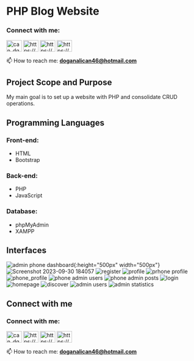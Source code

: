 # PHP Blog Website

<h3 align="left">Connect with me:</h3>
<p align="left">
  <a href="https://twitter.com/can_dgn46" target="blank"><img align="center" src="https://raw.githubusercontent.com/rahuldkjain/github-profile-readme-generator/master/src/images/icons/Social/twitter.svg" alt="can_dgn46" height="30" width="40" /></a>
  <a href="https://linkedin.com/in/doganalican46/" target="blank"><img align="center" src="https://raw.githubusercontent.com/rahuldkjain/github-profile-readme-generator/master/src/images/icons/Social/linked-in-alt.svg" alt="https://www.linkedin.com/in/doganalican46/" height="30" width="40" /></a>
  <a href="https://www.facebook.com/doganalican46/" target="blank"><img align="center" src="https://raw.githubusercontent.com/rahuldkjain/github-profile-readme-generator/master/src/images/icons/Social/facebook.svg" alt="https://www.facebook.com/doganalican46/" height="30" width="40" /></a>
  <a href="https://www.instagram.com/can.dgn.46/" target="blank"><img align="center" src="https://raw.githubusercontent.com/rahuldkjain/github-profile-readme-generator/master/src/images/icons/Social/instagram.svg" alt="https://www.instagram.com/can.dgn.46/" height="30" width="40" /></a>
</p>

📫 How to reach me: **doganalican46@hotmail.com**

## Project Scope and Purpose
My main goal is to set up a website with PHP and consolidate CRUD operations.

## Programming Languages
### Front-end:
- HTML
- Bootstrap

### Back-end:
- PHP
- JavaScript

### Database:
- phpMyAdmin
- XAMPP

## Interfaces

![admin phone dashboard](https://github.com/doganalican46/PHP_BlogWebsite/assets/76850300/42e5c712-5913-415e-afd9-73aefeb7ed71){:height="500px" width="500px"}
![Screenshot 2023-09-30 184057](https://github.com/doganalican46/PHP_BlogWebsite/assets/76850300/92701823-a2ba-4ac4-859c-84521747b89a)
![register](https://github.com/doganalican46/PHP_BlogWebsite/assets/76850300/dddc4d5e-cd7a-42d8-a662-ba430353cc81)
![profile](https://github.com/doganalican46/PHP_BlogWebsite/assets/76850300/7a8f8c13-2136-40ab-b441-90d3183710cf)
![prhone profile](https://github.com/doganalican46/PHP_BlogWebsite/assets/76850300/c4ab8185-e3ed-4746-9933-72dc6414755e)
![phone_profile](https://github.com/doganalican46/PHP_BlogWebsite/assets/76850300/d75ebeec-2f9b-4537-8f8f-66bb08a595d5)
![phone admin users](https://github.com/doganalican46/PHP_BlogWebsite/assets/76850300/12b67b69-b194-48e5-8753-44604262bd0b)
![phone admin posts](https://github.com/doganalican46/PHP_BlogWebsite/assets/76850300/0a41636d-e059-460c-93d4-c8ea603dc019)
![login](https://github.com/doganalican46/PHP_BlogWebsite/assets/76850300/33c94e98-26fe-472d-828a-5e8929e2e07e)
![homepage](https://github.com/doganalican46/PHP_BlogWebsite/assets/76850300/64108bcc-2bdb-4f5b-a0fc-561f0a170bd0)
![discover](https://github.com/doganalican46/PHP_BlogWebsite/assets/76850300/5bc8d9cf-ba04-41d5-bc83-fde320c5cef0)
![admin users](https://github.com/doganalican46/PHP_BlogWebsite/assets/76850300/5cf2b38c-2814-48e6-b2a1-817248cc12f1)
![admin statistics](https://github.com/doganalican46/PHP_BlogWebsite/assets/76850300/406b501a-53f1-410d-b3ec-a8b0e6e7ae8f)


## Connect with me
<h3 align="left">Connect with me:</h3>
<p align="left">
  <a href="https://twitter.com/can_dgn46" target="blank"><img align="center" src="https://raw.githubusercontent.com/rahuldkjain/github-profile-readme-generator/master/src/images/icons/Social/twitter.svg" alt="can_dgn46" height="30" width="40" /></a>
  <a href="https://linkedin.com/in/doganalican46/" target="blank"><img align="center" src="https://raw.githubusercontent.com/rahuldkjain/github-profile-readme-generator/master/src/images/icons/Social/linked-in-alt.svg" alt="https://www.linkedin.com/in/doganalican46/" height="30" width="40" /></a>
  <a href="https://www.facebook.com/doganalican46/" target="blank"><img align="center" src="https://raw.githubusercontent.com/rahuldkjain/github-profile-readme-generator/master/src/images/icons/Social/facebook.svg" alt="https://www.facebook.com/doganalican46/" height="30" width="40" /></a>
  <a href="https://www.instagram.com/can.dgn.46/" target="blank"><img align="center" src="https://raw.githubusercontent.com/rahuldkjain/github-profile-readme-generator/master/src/images/icons/Social/instagram.svg" alt="https://www.instagram.com/can.dgn.46/" height="30" width="40" /></a>
</p>

📫 How to reach me: **doganalican46@hotmail.com**









